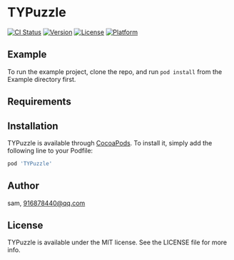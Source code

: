 # TYPuzzle

[![CI Status](https://img.shields.io/travis/sam/TYPuzzle.svg?style=flat)](https://travis-ci.org/sam/TYPuzzle)
[![Version](https://img.shields.io/cocoapods/v/TYPuzzle.svg?style=flat)](https://cocoapods.org/pods/TYPuzzle)
[![License](https://img.shields.io/cocoapods/l/TYPuzzle.svg?style=flat)](https://cocoapods.org/pods/TYPuzzle)
[![Platform](https://img.shields.io/cocoapods/p/TYPuzzle.svg?style=flat)](https://cocoapods.org/pods/TYPuzzle)

## Example

To run the example project, clone the repo, and run `pod install` from the Example directory first.

## Requirements

## Installation

TYPuzzle is available through [CocoaPods](https://cocoapods.org). To install
it, simply add the following line to your Podfile:

```ruby
pod 'TYPuzzle'
```

## Author

sam, 916878440@qq.com

## License

TYPuzzle is available under the MIT license. See the LICENSE file for more info.

